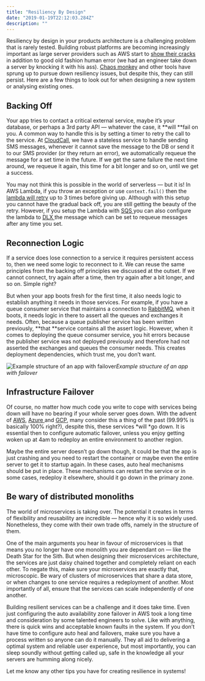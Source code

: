 ```yaml
---
title: "Resiliency By Design"
date: "2019-01-19T22:12:03.284Z"
description: ""
---
```


Resiliency by design in your products architecture is a challenging problem that is rarely tested. Building robust platforms are becoming increasingly important as large server providers such as AWS start to [show their cracks](http://nymag.com/intelligencer/2018/03/when-amazon-web-services-goes-down-so-does-a-lot-of-the-web.html) in addition to good old fashion human error (we had an engineer take down a server by knocking it with his ass). [Chaos monkey](https://github.com/Netflix/chaosmonkey) and other tools have sprung up to pursue down resiliency issues, but despite this, they can still persist. Here are a few things to look out for when designing a new system or analysing existing ones.

## Backing Off

Your app tries to contact a critical external service, maybe it’s your database, or perhaps a 3rd party API — whatever the case, it **will **fail on you. A common way to handle this is by setting a timer to retry the call to the service. At [CloudCall](https://www.cloudcall.com/), we have a stateless service to handle sending SMS messages, whenever it cannot save the message to the DB or send it to our SMS provider (or they return an error), we automatically requeue the message for a set time in the future. If we get the same failure the next time around, we requeue it again, this time for a bit longer and so on, until we get a success.

You may not think this is possible in the world of serverless — but it is! In AWS Lambda, if you throw an exception or use `context.fail()` then the [lambda will retry](http://nymag.com/intelligencer/2018/03/when-amazon-web-services-goes-down-so-does-a-lot-of-the-web.html) up to 3 times before giving up. Although with this setup you cannot have the gradual back off, you are still getting the beauty of the retry. However, if you setup the Lambda with [SQS ](https://aws.amazon.com/sqs/)you can also configure the lambda to [DLX ](https://www.rabbitmq.com/dlx.html)the message which can be set to requeue messages after any time you set.

## Reconnection Logic

If a service does lose connection to a service it requires persistent access to, then we need some logic to reconnect to it. We can reuse the same principles from the backing off principles we discussed at the outset. If we cannot connect, try again after a time, then try again after a bit longer, and so on. Simple right?

But when your app boots fresh for the first time, it also needs logic to establish anything it needs in those services. For example, if you have a queue consumer service that maintains a connection to [RabbitMQ](https://www.rabbitmq.com/), when it boots, it needs logic in there to assert all the queues and exchanges it needs. Often, because a queue publisher service has been written previously, **that **service contains all the assert logic. However, when it comes to deploying the queue consumer service, you hit errors because the publisher service was not deployed previously and therefore had not asserted the exchanges and queues the consumer needs. This creates deployment dependencies, which trust me, you don’t want.

![Example structure of an app with failover](https://cdn-images-1.medium.com/max/2000/0*7veIJLnOp4w_LV2m)*Example structure of an app with failover*

## Infrastructure Failover

Of course, no matter how much code you write to cope with services being down will have no bearing if your whole server goes down. With the advent of [AWS](https://aws.amazon.com/), [Azure ](https://azure.microsoft.com/en-us/)and [GCP](https://cloud.google.com/), many consider this a thing of the past (99.99% is basically 100% right?), despite this, these services *will *go down. It is essential then to configure automatic failover, unless you enjoy getting woken up at 4am to redeploy an entire environment to another region.

Maybe the entire server doesn’t go down though, it could be that the app is just crashing and you need to restart the container or maybe even the entire server to get it to startup again. In these cases, auto heal mechanisms should be put in place. These mechanisms can restart the service or in some cases, redeploy it elsewhere, should it go down in the primary zone.

## Be wary of distributed monoliths

The world of microservices is taking over. The potential it creates in terms of flexibility and reusability are incredible — hence why it is so widely used. Nonetheless, they come with their own trade offs, namely in the structure of them.

One of the main arguments you hear in favour of microservices is that means you no longer have one monolith you are dependant on — like the Death Star for the Sith. But when designing their microservices architecture, the services are just daisy chained together and completely reliant on each other. To negate this, make sure your microservices are exactly that, microscopic. Be wary of clusters of microservices that share a data store, or when changes to one service requires a redeployment of another. Most importantly of all, ensure that the services can scale independently of one another.

Building resilient services can be a challenge and it does take time. Even just configuring the auto availability zone failover in AWS took a long time and consideration by some talented engineers to solve. Like with anything, there is quick wins and acceptable known faults in the system. If you don’t have time to configure auto heal and failovers, make sure you have a process written so anyone can do it manually. They all aid to delivering a optimal system and reliable user experience, but most importantly, you can sleep soundly without getting called up, safe in the knowledge all your servers are humming along nicely.

Let me know any other tips you have for creating resilience in systems!
